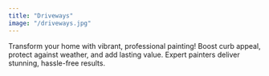 ```yaml
---
title: "Driveways"
image: "/driveways.jpg"
---
```


Transform your home with vibrant, professional painting! Boost curb appeal, protect against weather, and add lasting value. Expert painters deliver stunning, hassle-free results.
